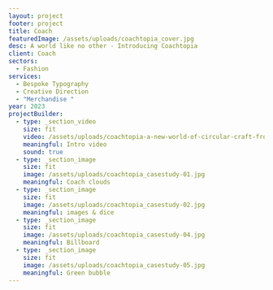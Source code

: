 ```yaml
---
layout: project
footer: project
title: Coach
featuredImage: /assets/uploads/coachtopia_cover.jpg
desc: A world like no other - Introducing Coachtopia
client: Coach
sectors:
  - Fashion
services:
  - Bespoke Typography
  - Creative Direction
  - "Merchandise "
year: 2023
projectBuilder:
  - type: _section_video
    size: fit
    video: /assets/uploads/coachtopia-a-new-world-of-circular-craft-from-coach.mp4
    meaningful: Intro video
    sound: true
  - type: _section_image
    size: fit
    image: /assets/uploads/coachtopia_casestudy-01.jpg
    meaningful: Coach clouds
  - type: _section_image
    size: fit
    image: /assets/uploads/coachtopia_casestudy-02.jpg
    meaningful: images & dice
  - type: _section_image
    size: fit
    image: /assets/uploads/coachtopia_casestudy-04.jpg
    meaningful: Billboard
  - type: _section_image
    size: fit
    image: /assets/uploads/coachtopia_casestudy-05.jpg
    meaningful: Green bubble
---
```

